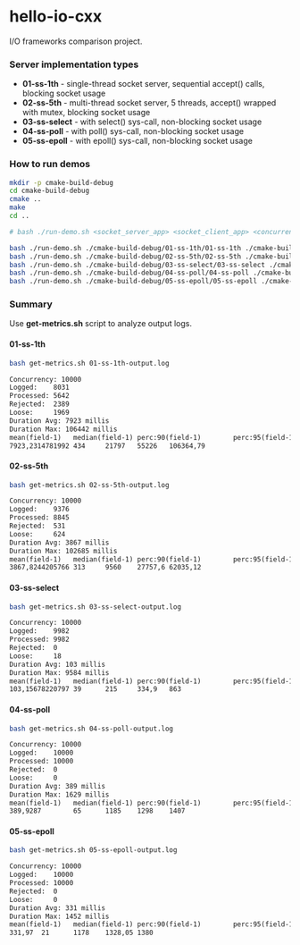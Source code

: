 # hello-io-cxx

I/O frameworks comparison project.

### Server implementation types

* **01-ss-1th** - single-thread socket server, sequential accept() calls, blocking socket usage
* **02-ss-5th** - multi-thread socket server, 5 threads, accept() wrapped with mutex, blocking socket usage
* **03-ss-select** - with select() sys-call, non-blocking socket usage
* **04-ss-poll** - with poll() sys-call, non-blocking socket usage
* **05-ss-epoll** - with epoll() sys-call, non-blocking socket usage

### How to run demos

```bash
mkdir -p cmake-build-debug
cd cmake-build-debug
cmake ..
make
cd ..

# bash ./run-demo.sh <socket_server_app> <socket_client_app> <concurrency>

bash ./run-demo.sh ./cmake-build-debug/01-ss-1th/01-ss-1th ./cmake-build-debug/client/client 10000
bash ./run-demo.sh ./cmake-build-debug/02-ss-5th/02-ss-5th ./cmake-build-debug/client/client 10000
bash ./run-demo.sh ./cmake-build-debug/03-ss-select/03-ss-select ./cmake-build-debug/client/client 10000
bash ./run-demo.sh ./cmake-build-debug/04-ss-poll/04-ss-poll ./cmake-build-debug/client/client 10000
bash ./run-demo.sh ./cmake-build-debug/05-ss-epoll/05-ss-epoll ./cmake-build-debug/client/client 10000

```

### Summary

Use **get-metrics.sh** script to analyze output logs.

#### 01-ss-1th

```bash
bash get-metrics.sh 01-ss-1th-output.log
```

```txt
Concurrency: 10000
Logged:    8031
Processed: 5642
Rejected:  2389
Loose:     1969
Duration Avg: 7923 millis
Duration Max: 106442 millis
mean(field-1)   median(field-1) perc:90(field-1)        perc:95(field-1)        perc:99(field-1)
7923,2314781992 434     21797   55226   106364,79
```

#### 02-ss-5th

```bash
bash get-metrics.sh 02-ss-5th-output.log
```

```txt
Concurrency: 10000
Logged:    9376
Processed: 8845
Rejected:  531
Loose:     624
Duration Avg: 3867 millis
Duration Max: 102685 millis
mean(field-1)   median(field-1) perc:90(field-1)        perc:95(field-1)        perc:99(field-1)
3867,8244205766 313     9560    27757,6 62035,12
```

#### 03-ss-select

```bash
bash get-metrics.sh 03-ss-select-output.log
```

```txt
Concurrency: 10000
Logged:    9982
Processed: 9982
Rejected:  0
Loose:     18
Duration Avg: 103 millis
Duration Max: 9584 millis
mean(field-1)   median(field-1) perc:90(field-1)        perc:95(field-1)        perc:99(field-1)
103,15678220797 39      215     334,9   863
```

#### 04-ss-poll

```bash
bash get-metrics.sh 04-ss-poll-output.log
```

```txt
Concurrency: 10000
Logged:    10000
Processed: 10000
Rejected:  0
Loose:     0
Duration Avg: 389 millis
Duration Max: 1629 millis
mean(field-1)   median(field-1) perc:90(field-1)        perc:95(field-1)        perc:99(field-1)
389,9287        65      1185    1298    1407
```


#### 05-ss-epoll

```bash
bash get-metrics.sh 05-ss-epoll-output.log
```

```txt
Concurrency: 10000
Logged:    10000
Processed: 10000
Rejected:  0
Loose:     0
Duration Avg: 331 millis
Duration Max: 1452 millis
mean(field-1)   median(field-1) perc:90(field-1)        perc:95(field-1)        perc:99(field-1)
331,97  21      1178    1328,05 1380
```
